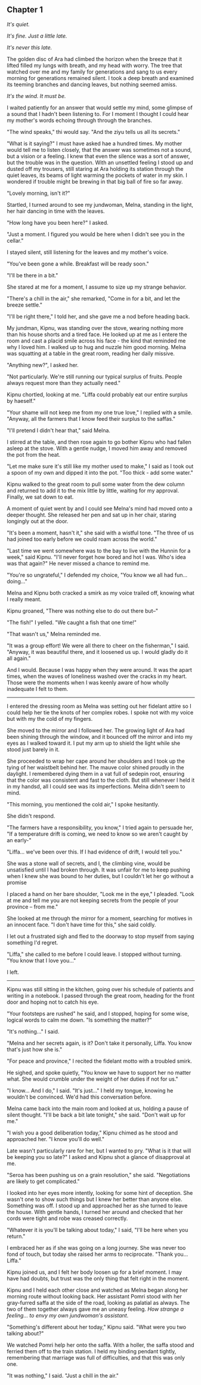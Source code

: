 ## Chapter 1

_It's quiet._

_It's fine. Just a little late._

_It's never this late._

The golden disc of Ara had climbed the horizon when the breeze that it lifted filled my lungs with breath, and my head with worry. The tree that watched over me and my family for generations and sang to us every morning for generations remained silent. I took a deep breath and examined its teeming branches and dancing leaves, but nothing seemed amiss.

_It's the wind. It must be._

I waited patiently for an answer that would settle my mind, some glimpse of a sound that I hadn't been listening to. For I moment I thought I could hear my mother's words echoing through through the branches.

"The wind speaks," thi would say. "And the ziyu tells us all its secrets."

"What is it saying?" I must have asked hae a hundred times. My mother would tell me to listen closely, that the answer was sometimes not a sound, but a vision or a feeling. I knew that even the silence was a sort of answer, but the trouble was in the question. With an unsettled feeling I stood up and dusted off my trousers, still staring at Ara holding its station through the quiet leaves, its beams of light warming the pockets of water in my skin. I wondered if trouble might be brewing in that big ball of fire so far away.

"Lovely morning, isn't it?"

Startled, I turned around to see my jundwoman, Melna, standing in the light, her hair dancing in time with the leaves.

"How long have you been here?" I asked.

"Just a moment. I figured you would be here when I didn't see you in the cellar."

I stayed silent, still listening for the leaves and my mother's voice.

"You've been gone a while. Breakfast will be ready soon."

"I'll be there in a bit."

She stared at me for a moment, I assume to size up my strange behavior.

"There's a chill in the air," she remarked, "Come in for a bit, and let the breeze settle."

"I'll be right there," I told her, and she gave me a nod before heading back.

My jundman, Kipnu, was standing over the stove, wearing nothing more than his house shorts and a tired face. He looked up at me as I entere the room and cast a placid smile across his face - the kind that reminded me why I loved him. I walked up to hug and nuzzle him good morning. Melna was squatting at a table in the great room, reading her daily missive.

"Anything new?", I asked her.

"Not particularly. We're still running our typical surplus of fruits. People always request more than they actually need."

Kipnu chortled, looking at me. "Liffa could probably eat our entire surplus by haeself."

"Your shame will not keep me from my one true love," I replied with a smile. "Anyway, all the farmers that I know feed their surplus to the saffas."

"I'll pretend I didn't hear that," said Melna.

I stirred at the table, and then rose again to go bother Kipnu who had fallen asleep at the stove. With a gentle nudge, I moved him away and removed the pot from the heat.

"Let me make sure it's still like my mother used to make," I said as I took out a spoon of my own and dipped it into the pot. "Too thick - add some water."

Kipnu walked to the great room to pull some water from the dew column and returned to add it to the mix little by little, waiting for my approval. Finally, we sat down to eat.

A moment of quiet went by and I could see Melna's mind had moved onto a deeper thought. She released her pen and sat up in her chair, staring longingly out at the door.

"It's been a moment, hasn't it," she said with a wistful tone. "The three of us had joined too early before we could roam across the world."

"Last time we went somewhere was to the bay to live with the Hunnin for a week," said Kipnu. "I'll never forget how bored and hot I was. Who's idea was that again?" He never missed a chance to remind me.

"You're so ungrateful," I defended my choice, "You know we all had fun... doing..."

Melna and Kipnu both cracked a smirk as my voice trailed off, knowing what I really meant.

Kipnu groaned, "There was nothing else to do out there but–"

"The fish!" I yelled. "We caught a fish that one time!"

"That wasn't us," Melna reminded me.

"It was a group effort! We were all there to cheer on the fisherman," I said. "Anyway, it was beautiful there, and it loosened us up. I would gladly do it all again."

And I would. Because I was happy when they were around. It was the apart times, when the waves of loneliness washed over the cracks in my heart. Those were the moments when I was keenly aware of how wholly inadequate I felt to them.

---

I entered the dressing room as Melna was setting out her fidelant attire so I could help her tie the knots of her complex robes. I spoke not with my voice but with my the cold of my fingers.

She moved to the mirror and I followed her. The growing light of Ara had been shining through the window, and it bounced off the mirror and into my eyes as I walked toward it. I put my arm up to shield the light while she stood just barely in it.

She proceeded to wrap her cape around her shoulders and I took up the tying of her waistbelt behind her. The mauve color shined proudly in the daylight. I remembered dying them in a vat full of sedepin root, ensuring that the color was consistent and fast to the cloth. But still whenever I held it in my handsd, all I could see was its imperfections. Melna didn't seem to mind.

"This morning, you mentioned the cold air," I spoke hesitantly.

She didn't respond.

"The farmers have a responsibility, you know," I tried again to persuade her, "If a temperature drift is coming, we need to know so we aren't caught by an early-"

"Liffa... we've been over this. If I had evidence of drift, I would tell you."

She was a stone wall of secrets, and I, the climbing vine, would be unsatisfied until I had broken through. It was unfair for me to keep pushing when I knew she was bound to her duties, but I couldn't let her go without a promise

I placed a hand on her bare shoulder, "Look me in the eye," I pleaded. "Look at me and tell me you are not keeping secrets from the people of your province – from me."

She looked at me through the mirror for a moment, searching for motives in an innocent face. "I don't have time for this," she said coldly.

I let out a frustrated sigh and fled to the doorway to stop myself from saying something I'd regret.

"Liffa," she called to me before I could leave. I stopped without turning. "You know that I love you..."

I left.

---

Kipnu was still sitting in the kitchen, going over his schedule of patients and writing in a notebook. I passed through the great room, heading for the front door and hoping not to catch his eye.

"Your footsteps are rushed" he said, and I stopped, hoping for some wise, logical words to calm me down. "Is something the matter?"

"It's nothing..." I said.

"Melna and her secrets again, is it? Don't take it personally, Liffa. You know that's just how she is."

"For peace and province," I recited the fidelant motto with a troubled smirk.

He sighed, and spoke quietly, "You know we have to support her no matter what. She would crumble under the weight of her duties if not for us."

"I know... And I do," I said. "It's just..." I held my tongue, knowing he wouldn't be convinced. We'd had this conversation before.

Melna came back into the main room and looked at us, holding a pause of silent thought. "I'll be back a bit late tonight," she said. "Don't wait up for me."

"I wish you a good deliberation today," Kipnu chimed as he stood and approached her. "I know you'll do well."

Late wasn't particularly rare for her, but I wanted to pry. "What is it that will be keeping you so late?" I asked and Kipnu shot a glance of disapproval at me.

"Seroa has been pushing us on a grain resolution," she said. "Negotiations are likely to get complicated."

I looked into her eyes more intently, looking for some hint of deception. She wasn't one to show such things but I knew her better than anyone else. Something was off. I stood up and approached her as she turned to leave the house. With gentle hands, I turned her around and checked that her cords were tight and robe was creased correctly.

"Whatever it is you'll be talking about today," I said, "I'll be here when you return."

I embraced her as if she was going on a long journey. She was never too fond of touch, but today she raised her arms to reciprocate. "Thank you... Liffa."

Kipnu joined us, and I felt her body loosen up for a brief moment. I may have had doubts, but trust was the only thing that felt right in the moment.

Kipnu and I held each other close and watched as Melna began along her morning route without looking back. Her assistant Pomri stood with her gray-furred saffa at the side of the road, looking as palatial as always. The two of them together always gave me an uneasy feeling. _How strange a feeling... to envy my own jundwoman's assistant_.

"Something's different about her today," Kipnu said. "What were you two talking about?"

We watched Pomri help her onto the saffa. With a holler, the saffa stood and ferried them off to the train station. I held my binding pendant tightly, remembering that marriage was full of difficulties, and that this was only one.

"It was nothing," I said. "Just a chill in the air."
